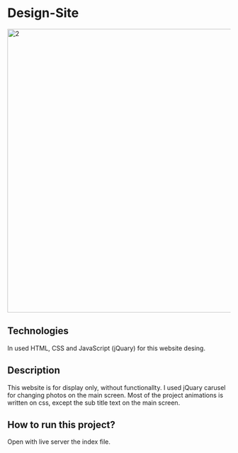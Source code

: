 # Design-Site
<img width="640" alt="2" src="https://user-images.githubusercontent.com/112491981/187897435-74bd50ca-109e-4a1d-8a2c-f9014ca3cbd8.PNG">
 
## Technologies

In used HTML, CSS and JavaScript (jQuary) for this website desing.

## Description
This website is for display only, without functionallty.
I used jQuary carusel for changing photos on the main screen.
Most of the project animations is written on css, except the sub title text on the main screen.

## How to run this project?

Open with live server the index file. 
